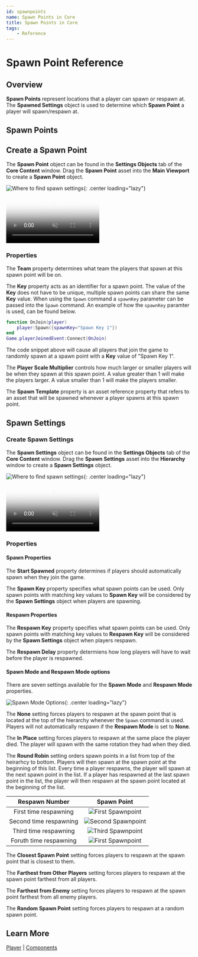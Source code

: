 ```yaml
---
id: spawnpoints
name: Spawn Points in Core
title: Spawn Points in Core
tags:
    - Reference
---
```


# Spawn Point Reference

## Overview

**Spawn Points** represent locations that a player can spawn or respawn at. The **Spawned Settings** object is used to determine which **Spawn Point** a player will spawn/respawn at.

## Spawn Points

## Create a Spawn Point

The **Spawn Point** object can be found in the **Settings Objects** tab of the **Core Content** window. Drag the **Spawn Point** asset into the **Main Viewport** to create a **Spawn Point** object.

![Where to find spawn settings](../img/SpawnPointReference/FindSpawnpoint.png){: .center loading="lazy"}

<div class="mt-video">
    <video autoplay loop muted playsinline poster="/img/EditorManual/Abilities/Gem.png" class = "center" style="width: 50%">
        <source src="/img/SpawnPointReference/DragSpawnPointIntoViewport.mp4" type="video/mp4" />
    </video>
</div>

### Properties

The **Team** property determines what team the players that spawn at this spawn point will be on.

The **Key** property acts as an identifier for a spawn point. The value of the **Key** does not have to be unique, multiple spawn points can share the same **Key** value. When using the `Spawn` command a `spawnKey` parameter can be passed into the `Spawn` command. An example of how the `spawnKey` paramter is used, can be found below.

```lua
function OnJoin(player)
    player:Spawn({spawnKey="Spawn Key 1"})
end
Game.playerJoinedEvent:Connect(OnJoin)
```

The code snippet above will cause all players that join the game to randomly spawn at a spawn point with a **Key** value of "Spawn Key 1".

The **Player Scale Multiplier** controls how much larger or smaller players will be when they spawn at this spawn point. A value greater than 1 will make the players larger. A value smaller than 1 will make the players smaller.

The **Spawn Template** property is an asset reference property that refers to an asset that will be spawned whenever a player spawns at this spawn point.

## Spawn Settings

### Create Spawn Settings

The **Spawn Settings** object can be found in the **Settings Objects** tab of the **Core Content** window. Drag the **Spawn Settings** asset into the **Hierarchy** window to create a **Spawn Settings** object.

![Where to find spawn settings](../img/SpawnPointReference/FindSpawnSettings.png){: .center loading="lazy"}

<div class="mt-video">
    <video autoplay loop muted playsinline poster="/img/EditorManual/Abilities/Gem.png" class = "center" style="width: 50%">
        <source src="/img/SpawnPointReference/DragSpawnSettingsIntoHierarchy.mp4" type="video/mp4" />
    </video>
</div>

### Properties

#### Spawn Properties

The **Start Spawned** property determines if players should automatically spawn when they join the game.

The **Spawn Key** property specifies what spawn points can be used. Only spawn points with matching key values to **Spawn Key** will be considered by the **Spawn Settings** object when players are spawning.

#### Respawn Properties

The **Respawn Key** property specifies what spawn points can be used. Only spawn points with matching key values to **Respawn Key** will be considered by the **Spawn Settings** object when players respawn.

The **Respawn Delay** property determiens how long players will have to wait before the player is respawned.

#### Spawn Mode and Respawn Mode options

There are seven settings available for the **Spawn Mode** and **Respawn Mode** properties.

![Spawn Mode Options](../img/SpawnPointReference/SpawnModeOptions.png){: .center loading="lazy"}

The **None** setting forces players to respawn at the spawn point that is located at the top of the hierarchy whenever the `Spawn` command is used. Players will not automatically respawn if the **Respawn Mode** is set to **None**.

The **In Place** setting forces players to respawn at the same place the player died. The player will spawn with the same rotation they had when they died.

The **Round Robin** setting orders spawn points in a list from top of the heirarhcy to bottom. Players will then spawn at the spawn point at the beginning of this list. Every time a player respawns, the player will spawn at the next spawn point in the list. If a player has respawned at the last spawn point in the list, the player will then respawn at the spawn point located at the beginning of the list.

| Respawn Number| Spawn Point|
|:------:|:----------:|
| First time respawning | ![First Spawnpoint](../img/SpawnPointReference/FirstSpawnpoint.png) |
| Second time respawning | ![Second Spawnpoint](../img/SpawnPointReference/SecondSpawnpoint.png) |
| Third time respawning | ![Third Spawnpoint](../img/SpawnPointReference/ThirdSpawnpoint.png) |
| Foruth time respawning | ![First Spawnpoint](../img/SpawnPointReference/FirstSpawnpoint.png) |

The **Closest Spawn Point** setting forces players to respawn at the spawn point that is closest to them.

The **Farthest from Other Players** setting forces players to respawn at the spawn point farthest from all players.

The **Farthest from Enemy** setting forces players to respawn at the spawn point farthest from all enemy players.

The **Random Spawn Point** setting forces players to respawn at a random spawn point.

## Learn More

[Player](../../api/player.md) |
[Components](../../api/components.md)
